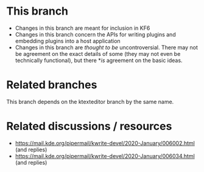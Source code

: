 # This branch

* Changes in this branch are meant for inclusion in KF6
* Changes in this branch concern the APIs for writing plugins and embedding plugins into a host application
* Changes in this branch are _thought to be_ uncontroversial. There may not be agreement on the exact details of some (they may not even be technically functional), but there *_is_ agreement on the basic ideas.

# Related branches

This branch depends on the ktexteditor branch by the same name.

# Related discussions / resources

* https://mail.kde.org/pipermail/kwrite-devel/2020-January/006002.html (and replies)
* https://mail.kde.org/pipermail/kwrite-devel/2020-January/006034.html (and replies)

